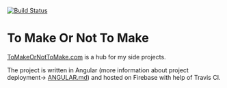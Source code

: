 [![Build Status](https://travis-ci.org/kamilpowalowski/ToMakeOrNotToMake.com.svg?branch=master)](https://travis-ci.org/kamilpowalowski/ToMakeOrNotToMake.com)

# To Make Or Not To Make

[ToMakeOrNotToMake.com](https://tomakeornottomake.com) is a hub for my side projects.

The project is written in Angular (more information about project deployment-> [ANGULAR.md](ANGULAR.md)) and hosted on Firebase with help of Travis CI.
